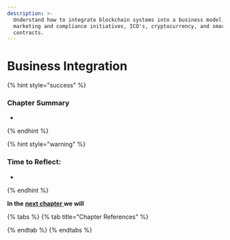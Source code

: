 ```yaml
---
description: >-
  Understand how to integrate blockchain systems into a business model, build
  marketing and compliance initiatives, ICO's, cryptocurrency, and smart
  contracts.
---
```


# Business Integration



{% hint style="success" %}
### **Chapter Summary**

* 
{% endhint %}

{% hint style="warning" %}
### **Time to Reflect:**

* 
{% endhint %}

**In the** [**next chapter** ](https://learn.accrubit.com/blockchain-for-business/business-use-cases)**we will** 

{% tabs %}
{% tab title="Chapter References" %}

{% endtab %}
{% endtabs %}

